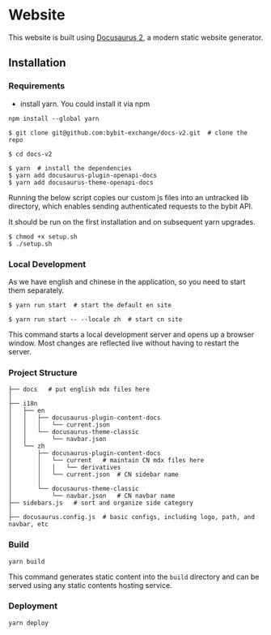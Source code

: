 # Website

This website is built using [Docusaurus 2](https://docusaurus.io/), a modern static website generator.

## Installation

### Requirements

* install yarn. You could install it via npm
```shell
npm install --global yarn
```

```
$ git clone git@github.com:bybit-exchange/docs-v2.git  # clone the repo
```

```
$ cd docs-v2
```

```
$ yarn  # install the dependencies
$ yarn add docusaurus-plugin-openapi-docs
$ yarn add docusaurus-theme-openapi-docs
```


Running the below script copies our custom js files into an untracked lib directory, which enables sending authenticated requests to the bybit API.

It should be run on the first installation and on subsequent yarn upgrades.
```
$ chmod +x setup.sh
$ ./setup.sh
```

### Local Development
As we have english and chinese in the application, so you need to start them separately.
```
$ yarn run start  # start the default en site
```
```
$ yarn run start -- --locale zh  # start cn site
```

This command starts a local development server and opens up a browser window. Most changes are reflected live without having to restart the server.

### Project Structure
```shell
├── docs   # put english mdx files here
│
├── i18n  
│   ├── en
│   │   ├── docusaurus-plugin-content-docs
│   │   │   └── current.json
│   │   └── docusaurus-theme-classic
│   │       └── navbar.json
│   └── zh
│       ├── docusaurus-plugin-content-docs
│       │   └── current   # maintain CN mdx files here
│       │   │   └── derivatives
│       │   └── current.json  # CN sidebar name
│       │
│       └── docusaurus-theme-classic
│           └── navbar.json   # CN navbar name
├── sidebars.js   # sort and organize side category
│ 
├── docusaurus.config.js  # basic configs, including logo, path, and navbar, etc
```

### Build

```shell
yarn build
```

This command generates static content into the `build` directory and can be served using any static contents hosting service.

### Deployment

```shell
yarn deploy
```
